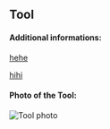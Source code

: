 ## Tool
#### Additional informations:
[hehe](hehe)

[hihi](hihi)

#### Photo of the Tool:
![Tool photo](https://upload.wikimedia.org/wikipedia/commons/thumb/d/db/MaryRose-carpentry_tools1.jpg/220px-MaryRose-carpentry_tools1.jpg)
